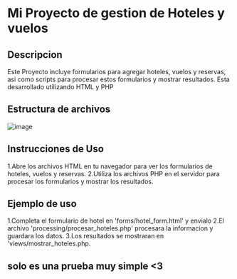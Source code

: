 # Mi Proyecto de gestion de Hoteles y vuelos

## Descripcion
Este Proyecto incluye formularios para agregar hoteles, vuelos y reservas, asi como scripts para procesar estos formularios y mostrar resultados. Esta desarrollado utilizando HTML y PHP

## Estructura de archivos
![image](https://github.com/user-attachments/assets/d3543900-fc5d-4066-b956-708b7b40449f)



## Instrucciones de Uso
1.Abre los archivos HTML en tu navegador para ver los formularios de hoteles, vuelos y reservas.
2.Utiliza los archivos PHP en el servidor para procesar los formularios y mostrar los resultados.

## Ejemplo de uso
1.Completa el formulario de hotel en 'forms/hotel_form.html' y envialo
2.El archivo 'processing/procesar_hoteles.php' procesara la informacion y guardara los datos.
3.Los resultados se mostraran en 'views/mostrar_hoteles.php.

## solo es una prueba muy simple  <3

